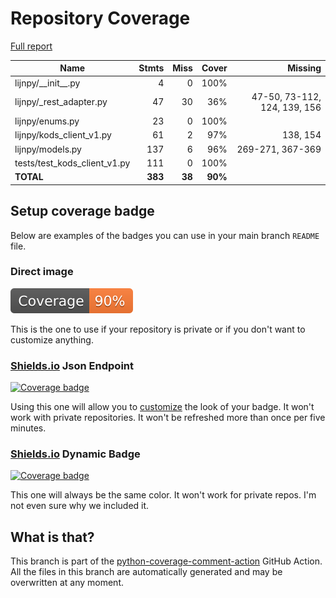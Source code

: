 # Repository Coverage

[Full report](https://htmlpreview.github.io/?https://github.com/IliasIB/lijnpy/blob/python-coverage-comment-action-data/htmlcov/index.html)

| Name                            |    Stmts |     Miss |   Cover |   Missing |
|-------------------------------- | -------: | -------: | ------: | --------: |
| lijnpy/\_\_init\_\_.py          |        4 |        0 |    100% |           |
| lijnpy/\_rest\_adapter.py       |       47 |       30 |     36% |47-50, 73-112, 124, 139, 156 |
| lijnpy/enums.py                 |       23 |        0 |    100% |           |
| lijnpy/kods\_client\_v1.py      |       61 |        2 |     97% |  138, 154 |
| lijnpy/models.py                |      137 |        6 |     96% |269-271, 367-369 |
| tests/test\_kods\_client\_v1.py |      111 |        0 |    100% |           |
|                       **TOTAL** |  **383** |   **38** | **90%** |           |


## Setup coverage badge

Below are examples of the badges you can use in your main branch `README` file.

### Direct image

[![Coverage badge](https://raw.githubusercontent.com/IliasIB/lijnpy/python-coverage-comment-action-data/badge.svg)](https://htmlpreview.github.io/?https://github.com/IliasIB/lijnpy/blob/python-coverage-comment-action-data/htmlcov/index.html)

This is the one to use if your repository is private or if you don't want to customize anything.

### [Shields.io](https://shields.io) Json Endpoint

[![Coverage badge](https://img.shields.io/endpoint?url=https://raw.githubusercontent.com/IliasIB/lijnpy/python-coverage-comment-action-data/endpoint.json)](https://htmlpreview.github.io/?https://github.com/IliasIB/lijnpy/blob/python-coverage-comment-action-data/htmlcov/index.html)

Using this one will allow you to [customize](https://shields.io/endpoint) the look of your badge.
It won't work with private repositories. It won't be refreshed more than once per five minutes.

### [Shields.io](https://shields.io) Dynamic Badge

[![Coverage badge](https://img.shields.io/badge/dynamic/json?color=brightgreen&label=coverage&query=%24.message&url=https%3A%2F%2Fraw.githubusercontent.com%2FIliasIB%2Flijnpy%2Fpython-coverage-comment-action-data%2Fendpoint.json)](https://htmlpreview.github.io/?https://github.com/IliasIB/lijnpy/blob/python-coverage-comment-action-data/htmlcov/index.html)

This one will always be the same color. It won't work for private repos. I'm not even sure why we included it.

## What is that?

This branch is part of the
[python-coverage-comment-action](https://github.com/marketplace/actions/python-coverage-comment)
GitHub Action. All the files in this branch are automatically generated and may be
overwritten at any moment.